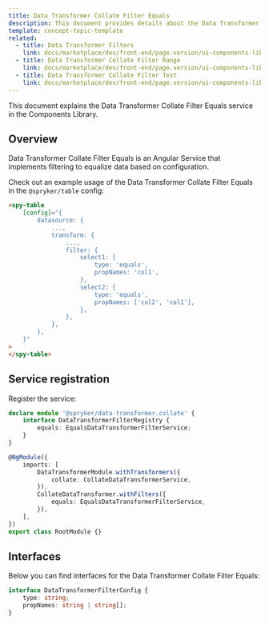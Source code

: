 ```yaml
---
title: Data Transformer Collate Filter Equals
description: This document provides details about the Data Transformer Collate Filter Equals service in the Components Library.
template: concept-topic-template
related:
  - title: Data Transformer Filters
    link: docs/marketplace/dev/front-end/page.version/ui-components-library/data-transformers/collate/filters/index.html
  - title: Data Transformer Collate Filter Range
    link: docs/marketplace/dev/front-end/page.version/ui-components-library/data-transformers/collate/filters/range.html
  - title: Data Transformer Collate Filter Text
    link: docs/marketplace/dev/front-end/page.version/ui-components-library/data-transformers/collate/filters/text.html
---
```


This document explains the Data Transformer Collate Filter Equals service in the Components Library.

## Overview

Data Transformer Collate Filter Equals is an Angular Service that implements filtering to equalize data based on configuration.

Check out an example usage of the Data Transformer Collate Filter Equals in the `@spryker/table` config:

```html
<spy-table
    [config]="{
        datasource: {
            ...,                                               
            transform: {
                ...,
                filter: {
                    select1: {
                        type: 'equals',
                        propNames: 'col1',
                    },
                    select2: {
                        type: 'equals',
                        propNames: ['col2', 'col1'],
                    },
                },
            },
        },
    }"
>
</spy-table>
```

## Service registration

Register the service:

```ts
declare module '@spryker/data-transformer.collate' {
    interface DataTransformerFilterRegistry {
        equals: EqualsDataTransformerFilterService;
    }
}

@NgModule({
    imports: [
        DataTransformerModule.withTransformers({
            collate: CollateDataTransformerService,
        }),
        CollateDataTransformer.withFilters({
            equals: EqualsDataTransformerFilterService,
        }),
    ],
})
export class RootModule {}
```

## Interfaces

Below you can find interfaces for the Data Transformer Collate Filter Equals:

```ts
interface DataTransformerFilterConfig {
    type: string;
    propNames: string | string[];
}
```

